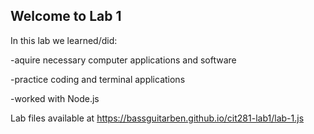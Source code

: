 ## Welcome to Lab 1
In this lab we learned/did:

-aquire necessary computer applications and software

-practice coding and terminal applications

-worked with Node.js

Lab files available at https://bassguitarben.github.io/cit281-lab1/lab-1.js
